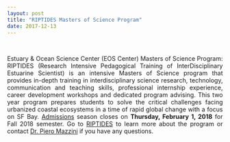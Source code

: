 ```yaml
---
layout: post
title: "RIPTIDES Masters of Science Program"
date: 2017-12-13
---
```


<br>

<div style="text-align:justify" markdown="1">

Estuary & Ocean Science Center (EOS Center) Masters of Science Program: RIPTIDES (Research Intensive Pedagogical Training of InterDisciplinary Estuarine Scientist) is an intensive Masters of Science program that provides in-depth training in interdisciplinary science research, technology, communication and teaching skills, professional internship experience, career development workshops and dedicated program advising. This two year program prepares students to solve the critical challenges facing urbanized coastal ecosystems in a time of rapid global change with a focus on SF Bay. <a href='https://riptides.sfsu.edu/admissions'>Admissions</a> season closes on **Thursday, February 1, 2018** for Fall 2018 semester. Go to <a href='https://riptides.sfsu.edu/'>RIPTIDES</a> to learn more about the program or contact <a href='mailto:pmazzini@sfsu.edu'>Dr. Piero Mazzini</a> if you have any questions.

</div>
